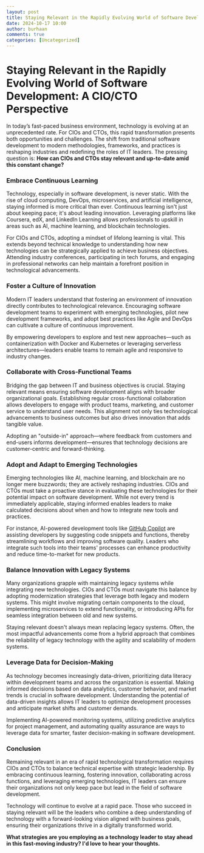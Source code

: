 ```yaml
---
layout: post
title: Staying Relevant in the Rapidly Evolving World of Software Development - A CIO/CTO Perspective
date: 2024-10-17 10:00
author: burhaan
comments: true
categories: [Uncategorized]
---
```


# Staying Relevant in the Rapidly Evolving World of Software Development: A CIO/CTO Perspective

In today’s fast-paced business environment, technology is evolving at an unprecedented rate. For CIOs and CTOs, this rapid transformation presents both opportunities and challenges. The shift from traditional software development to modern methodologies, frameworks, and practices is reshaping industries and redefining the roles of IT leaders. The pressing question is: **How can CIOs and CTOs stay relevant and up-to-date amid this constant change?**

### Embrace Continuous Learning

Technology, especially in software development, is never static. With the rise of cloud computing, DevOps, microservices, and artificial intelligence, staying informed is more critical than ever. Continuous learning isn't just about keeping pace; it's about leading innovation. Leveraging platforms like Coursera, edX, and LinkedIn Learning allows professionals to upskill in areas such as AI, machine learning, and blockchain technologies.

For CIOs and CTOs, adopting a mindset of lifelong learning is vital. This extends beyond technical knowledge to understanding how new technologies can be strategically applied to achieve business objectives. Attending industry conferences, participating in tech forums, and engaging in professional networks can help maintain a forefront position in technological advancements.

### Foster a Culture of Innovation

Modern IT leaders understand that fostering an environment of innovation directly contributes to technological relevance. Encouraging software development teams to experiment with emerging technologies, pilot new development frameworks, and adopt best practices like Agile and DevOps can cultivate a culture of continuous improvement.

By empowering developers to explore and test new approaches—such as containerization with Docker and Kubernetes or leveraging serverless architectures—leaders enable teams to remain agile and responsive to industry changes.

### Collaborate with Cross-Functional Teams

Bridging the gap between IT and business objectives is crucial. Staying relevant means ensuring software development aligns with broader organizational goals. Establishing regular cross-functional collaboration allows developers to engage with product teams, marketing, and customer service to understand user needs. This alignment not only ties technological advancements to business outcomes but also drives innovation that adds tangible value.

Adopting an "outside-in" approach—where feedback from customers and end-users informs development—ensures that technology decisions are customer-centric and forward-thinking.

### Adopt and Adapt to Emerging Technologies

Emerging technologies like AI, machine learning, and blockchain are no longer mere buzzwords; they are actively reshaping industries. CIOs and CTOs must take a proactive stance in evaluating these technologies for their potential impact on software development. While not every trend is immediately applicable, staying informed enables leaders to make calculated decisions about when and how to integrate new tools and practices.

For instance, AI-powered development tools like [GitHub Copilot](https://github.com/features/copilot) are assisting developers by suggesting code snippets and functions, thereby streamlining workflows and improving software quality. Leaders who integrate such tools into their teams' processes can enhance productivity and reduce time-to-market for new products.

### Balance Innovation with Legacy Systems

Many organizations grapple with maintaining legacy systems while integrating new technologies. CIOs and CTOs must navigate this balance by adopting modernization strategies that leverage both legacy and modern systems. This might involve migrating certain components to the cloud, implementing microservices to extend functionality, or introducing APIs for seamless integration between old and new systems.

Staying relevant doesn't always mean replacing legacy systems. Often, the most impactful advancements come from a hybrid approach that combines the reliability of legacy technology with the agility and scalability of modern systems.

### Leverage Data for Decision-Making

As technology becomes increasingly data-driven, prioritizing data literacy within development teams and across the organization is essential. Making informed decisions based on data analytics, customer behavior, and market trends is crucial in software development. Understanding the potential of data-driven insights allows IT leaders to optimize development processes and anticipate market shifts and customer demands.

Implementing AI-powered monitoring systems, utilizing predictive analytics for project management, and automating quality assurance are ways to leverage data for smarter, faster decision-making in software development.

### Conclusion

Remaining relevant in an era of rapid technological transformation requires CIOs and CTOs to balance technical expertise with strategic leadership. By embracing continuous learning, fostering innovation, collaborating across functions, and leveraging emerging technologies, IT leaders can ensure their organizations not only keep pace but lead in the field of software development.

Technology will continue to evolve at a rapid pace. Those who succeed in staying relevant will be the leaders who combine a deep understanding of technology with a forward-looking vision aligned with business goals, ensuring their organizations thrive in a digitally transformed world.

**What strategies are you employing as a technology leader to stay ahead in this fast-moving industry? I'd love to hear your thoughts.**
